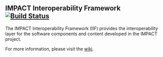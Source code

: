 ## IMPACT Interoperability Framework [![Build Status](https://secure.travis-ci.org/impactcentre/interoperability-framework.png?branch=master)](http://travis-ci.org/impactcentre/interoperability-framework)

The IMPACT Interoperability Framework (IIF) provides the interoperability 
layer for the software components and content developed in the IMPACT project.

For more information, please visit the [wiki](https://github.com/impactcentre/interoperability-framework/wiki).
